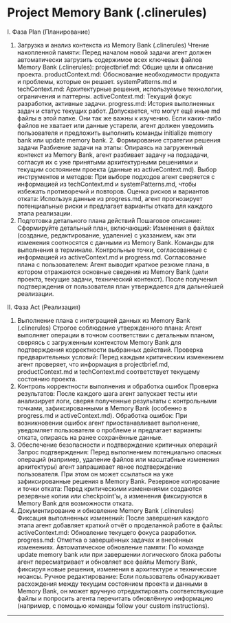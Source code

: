 # Project Memory Bank (.clinerules)
I. Фаза Plan (Планирование)
1. Загрузка и анализ контекста из Memory Bank (.clinerules)
Чтение накопленной памяти:
Перед началом новой задачи агент должен автоматически загрузить содержимое всех ключевых файлов Memory Bank (.clinerules):
projectbrief.md: Общие цели и описание проекта.
productContext.md: Обоснование необходимости продукта и проблемы, которые он решает.
systemPatterns.md и techContext.md: Архитектурные решения, используемые технологии, ограничения и паттерны.
activeContext.md: Текущий фокус разработки, активные задачи.
progress.md: История выполненных задач и статус текущих работ.
Допускается, что могут ещё иные md файлы в этой папке. Они так же важны к изучению.
Если каких-либо файлов не хватает или данные устарели, агент должен уведомить пользователя и предложить выполнить команды initialize memory bank или update memory bank.
​2. Формирование стратегии решения задачи
Разбиение задачи на этапы:
Опираясь на загруженный контекст из Memory Bank, агент разбивает задачу на подзадачи, согласуя их с уже принятыми архитектурными решениями и текущим состоянием проекта (данные из activeContext.md).
Выбор инструментов и методов:
При выборе подходов агент сверяется с информацией из techContext.md и systemPatterns.md, чтобы избежать противоречий и повторов.
Оценка рисков и вариантов отката:
Используя данные из progress.md, агент прогнозирует потенциальные риски и предлагает варианты отката для каждого этапа реализации.
3. Подготовка детального плана действий
Пошаговое описание:
Сформируйте детальный план, включающий:
Изменения в файлах (создание, редактирование, удаление) с указанием, как эти изменения соотносятся с данными из Memory Bank.
Команды для выполнения в терминале.
Контрольные точки, согласованные с информацией из activeContext.md и progress.md.
Согласование плана с пользователем:
Агент выводит краткое резюме плана, в котором отражаются основные сведения из Memory Bank (цели проекта, текущие задачи, технический контекст). После получения подтверждения от пользователя план утверждается для дальнейшей реализации.

II. Фаза Act (Реализация)
1. Выполнение плана с интеграцией данных из Memory Bank (.clinerules)
Строгое соблюдение утвержденного плана:
Агент выполняет операции в точном соответствии с детальным планом, сверяясь с загруженным контекстом Memory Bank для подтверждения корректности выбранных действий.
Проверка предварительных условий:
Перед каждым критическим изменением агент проверяет, что информация в projectbrief.md, productContext.md и techContext.md соответствует текущему состоянию проекта.
2. Контроль корректности выполнения и обработка ошибок
Проверка результатов:
После каждого шага агент запускает тесты или анализирует логи, сверяя полученные результаты с контрольными точками, зафиксированными в Memory Bank (особенно в progress.md и activeContext.md).
Обработка ошибок:
При возникновении ошибок агент приостанавливает выполнение, уведомляет пользователя о проблеме и предлагает варианты отката, опираясь на ранее сохранённые данные.
3. Обеспечение безопасности и подтверждение критичных операций
Запрос подтверждения:
Перед выполнением потенциально опасных операций (например, удаление файлов или масштабные изменения архитектуры) агент запрашивает явное подтверждение пользователя. При этом он может ссылаться на уже зафиксированные решения в Memory Bank.
Резервное копирование и точки отката:
Перед критическими изменениями создаются резервные копии или checkpoint'ы, а изменения фиксируются в Memory Bank для возможности отката.
4. Документирование и обновление Memory Bank (.clinerules)
Фиксация выполненных изменений:
После завершения каждого этапа агент добавляет краткий отчёт о проделанной работе в файлы:
activeContext.md: Обновление текущего фокуса разработки.
progress.md: Отметка о завершённых задачах и внесённых изменениях.
Автоматическое обновление памяти:
По команде update memory bank или при завершении логического блока работы агент пересматривает и обновляет все файлы Memory Bank, фиксируя новые решения, изменения в архитектуре и технические нюансы.
Ручное редактирование:
Если пользователь обнаруживает расхождения между текущим состоянием проекта и данными в Memory Bank, он может вручную отредактировать соответствующие файлы и попросить агента перечитать обновлённую информацию (например, с помощью команды follow your custom instructions).

---

